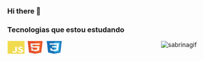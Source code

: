 ### Hi there 👋

### Tecnologias que estou estudando
 <div style="display: inline_block">
  <img align="center" alt="Dev-Js" height="30" width="40" src="https://raw.githubusercontent.com/devicons/devicon/master/icons/javascript/javascript-plain.svg">
  <img align="center" alt="Dev-HTML" height="30" width="40" src="https://raw.githubusercontent.com/devicons/devicon/master/icons/html5/html5-original.svg">
  <img align="center" alt="Dev-CSS" height="30" width="40" src="https://raw.githubusercontent.com/devicons/devicon/master/icons/css3/css3-original.svg">
   <img align="Right" alt="sabrinagif" height="150" width="150"src="https://github.com/zoesabrina/zoesabrina/assets/96883466/6a953e06-b2be-4bc6-897d-062f79ee4285">
</div>
